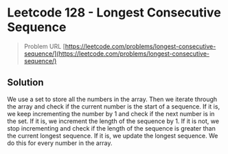 # Leetcode 128 - Longest Consecutive Sequence

> Problem URL [https://leetcode.com/problems/longest-consecutive-sequence/](https://leetcode.com/problems/longest-consecutive-sequence/)

## Solution

We use a set to store all the numbers in the array. Then we iterate through the array and check if the current number is the start of a sequence. If it is, we keep incrementing the number by 1 and check if the next number is in the set. If it is, we increment the length of the sequence by 1. If it is not, we stop incrementing and check if the length of the sequence is greater than the current longest sequence. If it is, we update the longest sequence. We do this for every number in the array.
